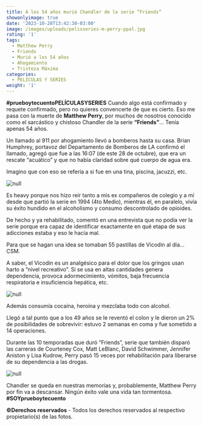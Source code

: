 ```yaml
---
title: A los 54 años murió Chandler de la serie “Friends”
showonlyimage: true
date: '2023-10-28T13:42:30-03:00'
image: /images/uploads/pelisseries-m-perry-ppal.jpg
rating: '1'
tags:
  - Matthew Perry
  - Friends
  - Murió a los 54 años
  - Ahogamiento
  - Tristeza Máxima
categories:
  - PELÍCULAS Y SERIES
weight: '1'
---
```

**\#prueboytecuentoPELÍCULASYSERIES** Cuando algo está confirmado y requete confirmado, pero no quieres convencerte de que es cierto. Eso me pasa con la muerte de **Matthew Perry**, por muchos de nosotros conocido como el sarcástico y chistoso Chandler de la serie **“Friends”**… Tenía apenas 54 años.

<!--more-->

Un llamado al 911 por ahogamiento llevó a bomberos hasta su casa. Brian Humphrey, portavoz del Departamento de Bomberos de LA confirmó el llamado, agregó que fue a las 16:07 (de este 28 de octubre), que era un rescate “acuático” y que no había claridad sobre qué cuerpo de agua era.

Imagino que con eso se refería a si fue en una tina, piscina, jacuzzi, etc.

![null](/images/uploads/pelisseries-m-perry-ppal.jpg)

Es heavy porque nos hizo reír tanto a mis ex compañeros de colegio y a mí desde que partió la serie en 1994 (4to Medio), mientras él, en paralelo, vivía su éxito hundido en el alcoholismo y consumo descontrolado de opioides.

De hecho y ya rehabilitado, comentó en una entrevista que no podía ver la serie porque era capaz de identificar exactamente en qué etapa de sus adicciones estaba y eso le hacía mal.

Para que se hagan una idea se tomaban 55 pastillas de Vicodin al día… CSM. 

A saber, el Vicodin es un analgésico para el dolor que los gringos usan harto a “nivel recreativo”. Si se usa en altas cantidades genera dependencia, provoca adormecimiento, vómitos, baja frecuencia respiratoria e insuficiencia hepática, etc.

![null](/images/uploads/pelisseries-m-perry-2.jpg)

Además consumía cocaína, heroína y mezclaba todo con alcohol.

Llegó a tal punto que a los 49 años se le reventó el colon y le dieron un 2% de posibilidades de sobrevivir: estuvo 2 semanas en coma y fue sometido a 14 operaciones.

Durante las 10 temporadas que duró “Friends”, serie que también disparó las carreras de Courteney Cox, Matt LeBlanc, David Schwimmer, Jennifer Aniston y Lisa Kudrow, Perry pasó 15 veces por rehabilitación para liberarse de su dependencia a las drogas.

![null](/images/uploads/peli-culasyseries-m-perry-3.jpg)

Chandler se queda en nuestras memorias y, probablemente, Matthew Perry por fin va a descansar. Ningún éxito vale una vida tan tormentosa. **\#SOYprueboytecuento**

**©Derechos reservados** - Todos los derechos reservados al respectivo propietario(s) de las fotos.

